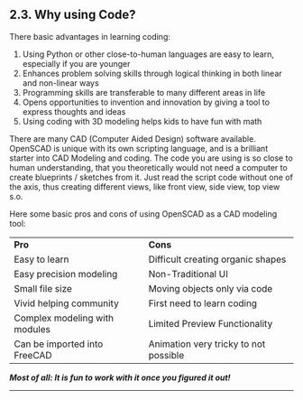 ## 2.3. Why using Code?

There basic advantages in learning coding:

1. Using Python or other close-to-human languages are easy to learn, especially if you are younger
2. Enhances problem solving skills through logical thinking in both linear and non-linear ways
3. Programming skills are transferable to many different areas in life
4. Opens opportunities to invention and innovation by giving a tool to express thoughts and ideas
5. Using coding with 3D modeling helps kids to have fun with math

There are many CAD (Computer Aided Design) software available. OpenSCAD is unique with its own scripting language, and is a brilliant starter into CAD Modeling and coding. The code you are using is so close to human understanding, that you theoretically would not need a computer to create blueprints / sketches from it. Just read the script code without one of the axis, thus creating different views, like front view, side view, top view s.o.

Here some basic pros and cons of using OpenSCAD as a CAD modeling tool:

|  |  |
| --- | --- |
| **Pro** | **Cons** |
| Easy to learn | Difficult creating organic shapes |
| Easy precision modeling | Non-Traditional UI |
| Small file size | Moving objects only via code |
| Vivid helping community | First need to learn coding |
| Complex modeling with modules | Limited Preview Functionality |
| Can be imported into FreeCAD | Animation very tricky to not possible |

***Most of all: It is fun to work with it once you figured it out!***

---
